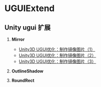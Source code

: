 # UGUIExtend
## Unity ugui 扩展 ##

1. **Mirror**
	 - [Unity3D UGUI优化：制作镜像图片（1）](https://zhuanlan.zhihu.com/p/25995971)
	 - [Unity3D UGUI优化：制作镜像图片（2）](https://zhuanlan.zhihu.com/p/26382102)
	 - [Unity3D UGUI优化：制作镜像图片（3）](https://zhuanlan.zhihu.com/p/28580768)

2. **OutlineShadow**
3. **RoundRect**